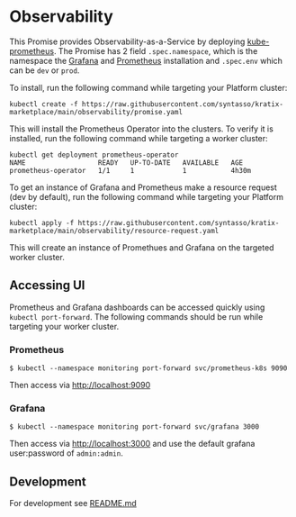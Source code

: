 # Observability

This Promise provides Observability-as-a-Service by deploying [kube-prometheus](https://github.com/prometheus-operator/kube-prometheus). The Promise has 2 field `.spec.namespace`,
which is the namespace the [Grafana](https://github.com/grafana/grafana) and [Prometheus](https://github.com/prometheus/prometheus) installation and `.spec.env` which can be `dev` or `prod`.

To install, run the following command while targeting your Platform cluster:
```
kubectl create -f https://raw.githubusercontent.com/syntasso/kratix-marketplace/main/observability/promise.yaml
```

This will install the Prometheus Operator into the clusters. To verify it is installed,
run the following command while targeting a worker cluster:
```
kubectl get deployment prometheus-operator
NAME                  READY   UP-TO-DATE   AVAILABLE   AGE
prometheus-operator   1/1     1            1           4h30m
```

To get an instance of Grafana and Prometheus make a resource request (dev by default), run the
following command while targeting your Platform cluster:
```
kubectl apply -f https://raw.githubusercontent.com/syntasso/kratix-marketplace/main/observability/resource-request.yaml
```

This will create an instance of Promethues and Grafana on the targeted worker cluster.

## Accessing UI

Prometheus and Grafana dashboards can be accessed quickly using `kubectl port-forward`. The
following commands should be run while targeting your worker cluster.

### Prometheus

```shell
$ kubectl --namespace monitoring port-forward svc/prometheus-k8s 9090
```

Then access via [http://localhost:9090](http://localhost:9090)

### Grafana

```shell
$ kubectl --namespace monitoring port-forward svc/grafana 3000
```

Then access via [http://localhost:3000](http://localhost:3000) and use the default grafana user:password of `admin:admin`.

## Development

For development see [README.md](./internal/README.md)
